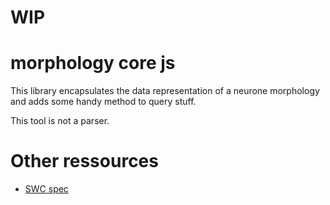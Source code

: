 **WIP**
=======

# morphology core js
This library encapsulates the data representation of a neurone morphology and adds some handy method to query stuff.

This tool is not a parser.


# Other ressources
- [SWC spec](http://www.neuronland.org/NLMorphologyConverter/MorphologyFormats/SWC/Spec.html)
